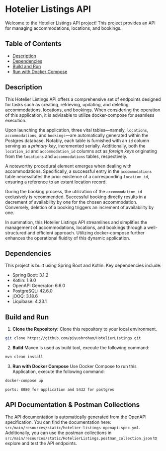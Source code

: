 # Hotelier Listings API

Welcome to the Hotelier Listings API project! This project provides an API for managing accommodations, locations, and bookings.

## Table of Contents
- [Description](#description)
- [Dependencies](#dependencies)
- [Build and Run](#build-and-run)
- [Run with Docker Compose](#run-with-docker-compose)

## Description
This Hotelier Listings API offers a comprehensive set of endpoints designed for tasks such as creating, retrieving, updating, and deleting accommodations, locations, and bookings. When considering the operation of this application, it is advisable to utilize docker-compose for seamless execution.

Upon launching the application, three vital tables—namely, `locations`, `accommodations`, and `bookings`—are automatically generated within the Postgres database. Notably, each table is furnished with an `id` column serving as a _primary key_, incremented serially. Additionally, both the `location_id` and `accommodation_id` columns act as _foreign keys_ originating from the `locations` and `accommodations` tables, respectively.

A noteworthy procedural element emerges when dealing with accommodations. Specifically, a successful entry in the `accommodations` table necessitates the prior existence of a corresponding `location_id`, ensuring a reference to an extant location record.

During the booking process, the utilization of the `accommodation_id` exclusively is recommended. Successful booking directly results in a decrement of availability by one for the chosen accommodation. Conversely, deletion of a booking triggers an increment of availability by one.

In summation, this Hotelier Listings API streamlines and simplifies the management of accommodations, locations, and bookings through a well-structured and efficient approach. Utilizing docker-compose further enhances the operational fluidity of this dynamic application.

## Dependencies
This project is built using Spring Boot and Kotlin. Key dependencies include:
- Spring Boot: 3.1.2
- Kotlin: 1.9.0
- OpenAPI Generator: 6.6.0
- PostgreSQL: 42.6.0
- jOOQ: 3.18.6
- Liquibase: 4.23.1

## Build and Run
1. **Clone the Repository:** Clone this repository to your local environment.
```bash
git clone https://github.com/piyushrohan/HotelierListings.git
```
2. **Build** Maven is used as build tool, execute the following command:
```bash
mvn clean install
```

3. **Run with Docker Compose** Use Docker Compose to run this Application, execute the following command:
```bash
docker-compose up
```
`ports: 8080 for application and 5432 for postgres`

## API Documentation & Postman Collections

The API documentation is automatically generated from the OpenAPI specification. You can find the documentation here: `src/main/resources/static/hotelier-listings-openapi-spec.yml`.
Additionally, you can use the postman collections in `src/main/resources/static/HotelierListings.postman_collection.json` to explore and test the API endpoints.